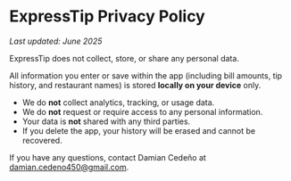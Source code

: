 # ExpressTip Privacy Policy

_Last updated: June 2025_

ExpressTip does not collect, store, or share any personal data.

All information you enter or save within the app (including bill amounts, tip history, and restaurant names) is stored **locally on your device** only.

- We do **not** collect analytics, tracking, or usage data.
- We do **not** request or require access to any personal information.
- Your data is **not** shared with any third parties.
- If you delete the app, your history will be erased and cannot be recovered.

If you have any questions, contact Damian Cedeño at [damian.cedeno450@gmail.com](mailto:damian.cedeno450@gmail.com).
